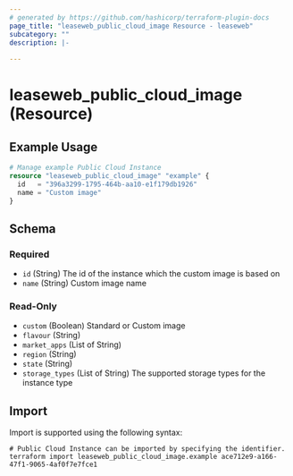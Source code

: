 ```yaml
---
# generated by https://github.com/hashicorp/terraform-plugin-docs
page_title: "leaseweb_public_cloud_image Resource - leaseweb"
subcategory: ""
description: |-
  
---
```


# leaseweb_public_cloud_image (Resource)



## Example Usage

```terraform
# Manage example Public Cloud Instance
resource "leaseweb_public_cloud_image" "example" {
  id   = "396a3299-1795-464b-aa10-e1f179db1926"
  name = "Custom image"
}
```

<!-- schema generated by tfplugindocs -->
## Schema

### Required

- `id` (String) The id of the instance which the custom image is based on
- `name` (String) Custom image name

### Read-Only

- `custom` (Boolean) Standard or Custom image
- `flavour` (String)
- `market_apps` (List of String)
- `region` (String)
- `state` (String)
- `storage_types` (List of String) The supported storage types for the instance type

## Import

Import is supported using the following syntax:

```shell
# Public Cloud Instance can be imported by specifying the identifier.
terraform import leaseweb_public_cloud_image.example ace712e9-a166-47f1-9065-4af0f7e7fce1
```
